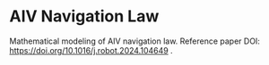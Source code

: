# AIV Navigation Law

Mathematical modeling of AIV navigation law. Reference paper DOI: https://doi.org/10.1016/j.robot.2024.104649 .